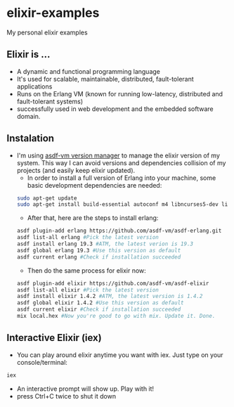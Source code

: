 # elixir-examples

My personal elixir examples


## Elixir is ...

* A dynamic and functional programming language
* It's used for scalable, maintainable, distributed, fault-tolerant applications
* Runs on the Erlang VM (known for running low-latency, distributed and fault-tolerant systems)
* successfully used in web development and the embedded software domain.

## Instalation

* I'm using [asdf-vm version manager](https://github.com/asdf-vm/asdf)
to manage the elixir version of my system.
This way I can avoid versions and dependencies collision
of my projects (and easily keep elixir updated).
  * In order to install a full version of Erlang into your machine,
  some basic development dependencies are needed:
  ```bash
  sudo apt-get update
  sudo apt-get install build-essential autoconf m4 libncurses5-dev libwxgtk3.0-dev libgl1-mesa-dev libglu1-mesa-dev libpng3 libssh-dev unixodbc-dev xsltproc fop
  ```
  * After that, here are the steps to install erlang:
  ```bash
  asdf plugin-add erlang https://github.com/asdf-vm/asdf-erlang.git
  asdf list-all erlang #Pick the latest version
  asdf install erlang 19.3 #ATM, the latest verion is 19.3
  asdf global erlang 19.3 #Use this version as default
  asdf current erlang #Check if installation succeeded
  ```
  * Then do the same process for elixir now:
  ```bash
  asdf plugin-add elixir https://github.com/asdf-vm/asdf-elixir
  asdf list-all elixir #Pick the latest version
  asdf install elixir 1.4.2 #ATM, the latest version is 1.4.2
  asdf global elixir 1.4.2 #Use this version as default
  asdf current elixir #Check if installation succeeded
  mix local.hex #Now you're good to go with mix. Update it. Done.
  ```

## Interactive Elixir (iex)

* You can play around elixir anytime you want with iex. Just type on your console/terminal:
```bash
iex
```
* An interactive prompt will show up. Play with it!
* press Ctrl+C twice to shut it down

